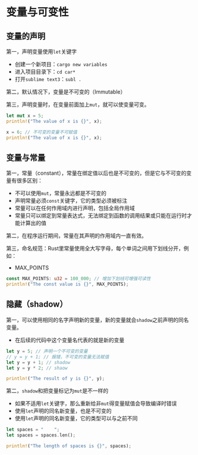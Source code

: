 # 变量与可变性

## 变量的声明

第一，声明变量使用`let`关键字

* 创建一个新项目：`cargo new variables`
* 进入项目目录下：`cd car*`
* 打开`sublime text3`：`subl .`

第二，默认情况下，变量是不可变的（Immutable）

第三，声明变量时，在变量前面加上`mut`，就可以使变量可变。

```rust
let mut x = 5;
println!("The value of x is {}", x);

x = 6; // 不可变的变量不可赋值
println!("The value of x is {}", x);
```

## 变量与常量

第一，常量（constant），常量在绑定值以后也是不可变的，但是它与不可变的变量有很多区别：

* 不可以使用`mut`，常量永远都是不可变的
* 声明常量必须`const`关键字，它的类型必须被标注
* 常量可以在任何作用域内进行声明，包括全局作用域
* 常量只可以绑定到常量表达式，无法绑定到函数的调用结果或只能在运行时才能计算出的值

第二，在程序运行期间，常量在其声明的作用域内一直有效。

第三，命名规范：Rust里常量使用全大写字母，每个单词之间用下划线分开，例如：

* MAX_POINTS
```rust
const MAX_POINTS: u32 = 100_000; // 增加下划线可增强可读性
println!("The const value is {}", MAX_POINTS);
```

## 隐藏（shadow）

第一，可以使用相同的名字声明新的变量，新的变量就会`shadow`之前声明的同名变量。

* 在后续的代码中这个变量名代表的就是新的变量

```rust
let y = 5; // 声明一个不可变的变量
// y = y + 1; // 报错，不可变的变量无法赋值
let y = y + 1; // shadow
let y = y * 2; // shaow

println!("The result of y is {}", y);
```

第二，`shadow`和把变量标记为`mut`是不一样的

* 如果不适用`let`关键字，那么重新给非`mut`得变量赋值会导致编译时错误
* 使用`let`声明的同名新变量，也是不可变的
* 使用`let`声明的同名新变量，它的类型可以与之前不同

```rust
let spaces = "    ";
let spaces = spaces.len();

println!("The length of spaces is {}", spaces);
```